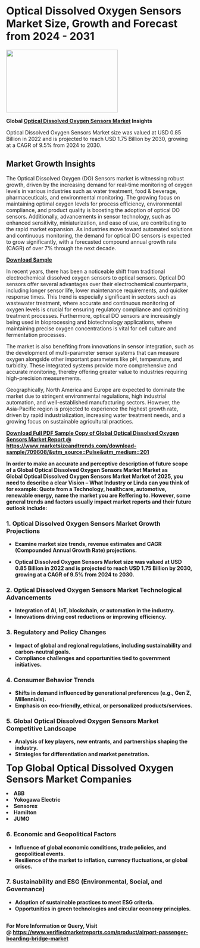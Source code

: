<H1>Optical Dissolved Oxygen Sensors Market Size, Growth and Forecast from 2024 - 2031</H1><img class="aligncenter size-medium wp-image-584254" src="https://thirdeyenews.in/wp-content/uploads/2024/09/Global-Market-Research-300x168.jpeg" alt="" width="300" height="168" /><p><strong>Global&nbsp;<a href="https://www.marketsizeandtrends.com/download-sample/709608/&amp;utm_source=Pulse&amp;utm_medium=201">Optical Dissolved Oxygen Sensors Market</a> Insights</strong></p><p>Optical Dissolved Oxygen Sensors Market size was valued at USD 0.85 Billion in 2022 and is projected to reach USD 1.75 Billion by 2030, growing at a CAGR of 9.5% from 2024 to 2030.</p><p><h2>Market Growth Insights</h2> <p>The Optical Dissolved Oxygen (DO) Sensors market is witnessing robust growth, driven by the increasing demand for real-time monitoring of oxygen levels in various industries such as water treatment, food & beverage, pharmaceuticals, and environmental monitoring. The growing focus on maintaining optimal oxygen levels for process efficiency, environmental compliance, and product quality is boosting the adoption of optical DO sensors. Additionally, advancements in sensor technology, such as enhanced sensitivity, miniaturization, and ease of use, are contributing to the rapid market expansion. As industries move toward automated solutions and continuous monitoring, the demand for optical DO sensors is expected to grow significantly, with a forecasted compound annual growth rate (CAGR) of over 7% through the next decade.</p> <p><strong><a href="#">Download Sample</a></strong></p> <p>In recent years, there has been a noticeable shift from traditional electrochemical dissolved oxygen sensors to optical sensors. Optical DO sensors offer several advantages over their electrochemical counterparts, including longer sensor life, lower maintenance requirements, and quicker response times. This trend is especially significant in sectors such as wastewater treatment, where accurate and continuous monitoring of oxygen levels is crucial for ensuring regulatory compliance and optimizing treatment processes. Furthermore, optical DO sensors are increasingly being used in bioprocessing and biotechnology applications, where maintaining precise oxygen concentrations is vital for cell culture and fermentation processes.</p> <p>The market is also benefiting from innovations in sensor integration, such as the development of multi-parameter sensor systems that can measure oxygen alongside other important parameters like pH, temperature, and turbidity. These integrated systems provide more comprehensive and accurate monitoring, thereby offering greater value to industries requiring high-precision measurements.</p> <p>Geographically, North America and Europe are expected to dominate the market due to stringent environmental regulations, high industrial automation, and well-established manufacturing sectors. However, the Asia-Pacific region is projected to experience the highest growth rate, driven by rapid industrialization, increasing water treatment needs, and a growing focus on sustainable agricultural practices.</p> <p><strong><a href="#"></p><p><span class=""><strong>Download Full PDF Sample Copy of Global Optical Dissolved Oxygen Sensors Market Report</strong> @ <a href="https://www.marketsizeandtrends.com/download-sample/709608/&amp;utm_source=Pulse&amp;utm_medium=201" target="_blank">https://www.marketsizeandtrends.com/download-sample/709608/&amp;utm_source=Pulse&amp;utm_medium=201</a></span></p><p>In order to make an accurate and perceptive description of future scope of a Global&nbsp;Optical Dissolved Oxygen Sensors Market Market as Global&nbsp;Optical Dissolved Oxygen Sensors Market Market of 2025, you need to describe a clear Vision &ndash; What Industry or Linda can you think of for example: Quote from a Technology, healthcare, automotive, renewable energy, name the market you are Reffering to. However, some general trends and factors usually impact market reports and their future outlook include:</p><h3>1.&nbsp;<strong>Optical Dissolved Oxygen Sensors Market Growth Projections</strong></h3><ul><li>Examine market size trends, revenue estimates and CAGR (Compounded Annual Growth Rate) projections.</li><li><p>Optical Dissolved Oxygen Sensors Market size was valued at USD 0.85 Billion in 2022 and is projected to reach USD 1.75 Billion by 2030, growing at a CAGR of 9.5% from 2024 to 2030.</p></li></ul><h3>2.&nbsp;<strong>Optical Dissolved Oxygen Sensors Market Technological Advancements</strong></h3><ul><li>Integration of AI, IoT, blockchain, or automation in the industry.</li><li>Innovations driving cost reductions or improving efficiency.</li></ul><h3>3.&nbsp;<strong>Regulatory and Policy Changes</strong></h3><ul><li>Impact of global and regional regulations, including sustainability and carbon-neutral goals.</li><li>Compliance challenges and opportunities tied to government initiatives.</li></ul><h3>4.&nbsp;<strong>Consumer Behavior Trends</strong></h3><ul><li>Shifts in demand influenced by generational preferences (e.g., Gen Z, Millennials).</li><li>Emphasis on eco-friendly, ethical, or personalized products/services.</li></ul><h3>5.&nbsp;<strong>Global Optical Dissolved Oxygen Sensors Market Competitive Landscape</strong></h3><ul><li>Analysis of key players, new entrants, and partnerships shaping the industry.</li><li>Strategies for differentiation and market penetration.</li></ul><p data-pm-slice="1 1 []"><span style="color: inherit; font-family: inherit; font-size: 25px;">Top Global Optical Dissolved Oxygen Sensors Market Companies</span></p><div class="" data-test-id=""><p><li>ABB</li><li> Yokogawa Electric</li><li> Sensorex</li><li> Hamilton</li><li> JUMO</li></p></div><h3>6.&nbsp;<strong>Economic and Geopolitical Factors</strong></h3><ul><li>Influence of global economic conditions, trade policies, and geopolitical events.</li><li>Resilience of the market to inflation, currency fluctuations, or global crises.</li></ul><h3>7.&nbsp;<strong>Sustainability and ESG (Environmental, Social, and Governance)</strong></h3><ul><li>Adoption of sustainable practices to meet ESG criteria.</li><li>Opportunities in green technologies and circular economy principles.</li></ul><h2><strong style="font-size: 14px;">For More Information or Query, Visit @&nbsp;</strong><a style="background-color: #ffffff; font-size: 14px;" href="https://www.marketsizeandtrends.com/report/optical-dissolved-oxygen-sensors-market/" target="_blank">https://www.verifiedmarketreports.com/product/airport-passenger-boarding-bridge-market</a></h2>
